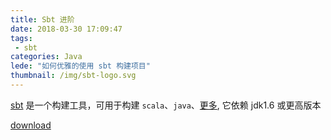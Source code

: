 ```yaml
---
title: Sbt 进阶
date: 2018-03-30 17:09:47
tags:
 - sbt
categories: Java
lede: "如何优雅的使用 sbt 构建项目"
thumbnail: /img/sbt-logo.svg
---
```


[sbt](https://www.scala-sbt.org/index.html) 是一个构建工具，可用于构建 `scala`、`java`、[更多](https://github.com/d40cht/sbt-cpp), 它依赖 jdk1.6 或更高版本


[download](https://www.scala-sbt.org/download.html)




